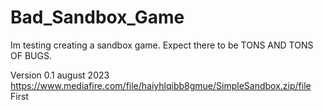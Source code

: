 # Bad_Sandbox_Game
Im testing creating a sandbox game.
Expect there to be TONS AND TONS OF BUGS.

Version 0.1 august 2023
https://www.mediafire.com/file/haiyhlqibb8gmue/SimpleSandbox.zip/file
First

